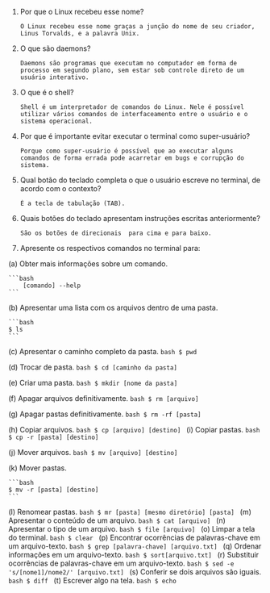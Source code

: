 1. Por que o Linux recebeu esse nome?
	```
	O Linux recebeu esse nome graças a junção do nome de seu criador, Linus Torvalds, e a palavra Unix.
	```
2. O que são daemons?
	```
	Daemons são programas que executam no computador em forma de processo em segundo plano, sem estar sob controle direto de um usuário interativo.
	```
3. O que é o shell?
	```
	Shell é um interpretador de comandos do Linux. Nele é possível utilizar vários comandos de interfaceamento entre o usuário e o sistema operacional.
	```
4. Por que é importante evitar executar o terminal como super-usuário?
	```
	Porque como super-usuário é possível que ao executar alguns comandos de forma errada pode acarretar em bugs e corrupção do sistema.
	```
5. Qual botão do teclado completa o que o usuário escreve no terminal, de acordo com o contexto?
	```
	É a tecla de tabulação (TAB).
	```
6. Quais botões do teclado apresentam instruções escritas anteriormente?
	```
	São os botões de direcionais  para cima e para baixo.
	```
7. Apresente os respectivos comandos no terminal para:

  (a) Obter mais informações sobre um comando.

   	```bash
    	[comando] --help
	```
	
  (b) Apresentar uma lista com os arquivos dentro de uma pasta.
  
  	```bash
    $ ls
    ```
	   
  (c) Apresentar o caminho completo da pasta.
	```bash
	$ pwd
	```

  (d) Trocar de pasta.
  	```bash
	$ cd [caminho da pasta]
	```
	
  (e) Criar uma pasta.
  	```bash
	$ mkdir [nome da pasta]
	```
	
  (f) Apagar arquivos definitivamente.
  	```bash
	$ rm [arquivo]
	```
	
  (g) Apagar pastas definitivamente.
  	```bash
	$ rm -rf [pasta]
	```
	
  (h) Copiar arquivos.
  	```bash
	$ cp [arquivo] [destino]
	```
  (i) Copiar pastas.
  	```bash
	$ cp -r [pasta] [destino]
	```
	
  (j) Mover arquivos.
  	```bash
	$ mv [arquivo] [destino]
	```
	
  (k) Mover pastas.
  
  	```bash
	$ mv -r [pasta] [destino]
	```
	
  (l) Renomear pastas.
  	```bash
	$ mr [pasta] [mesmo diretório] [pasta]
	```
  (m) Apresentar o conteúdo de um arquivo.
  	```bash
	$ cat [arquivo]
	```
  (n) Apresentar o tipo de um arquivo.
	```bash
	$ file [arquivo]
	```
  (o) Limpar a tela do terminal.
  	```bash
	$ clear
	```
  (p) Encontrar ocorrências de palavras-chave em um arquivo-texto.
  	```bash
	$ grep [palavra-chave] [arquivo.txt]
	```
  (q) Ordenar informações em um arquivo-texto.
  	```bash
	$ sort[arquivo.txt]
	```
  (r) Substituir ocorrências de palavras-chave em um arquivo-texto.
  	```bash
	$ sed -e 's/[nome1]/nome2/' [arquivo.txt]
	```
  (s) Conferir se dois arquivos são iguais.
  	```bash
	$ diff
	```
  (t) Escrever algo na tela.
  	```bash
	$ echo
	```
